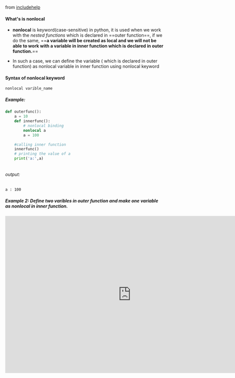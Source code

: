 from [includehelp](https://www.includehelp.com/python/nonlocal-keyword-with-example.aspx)
#### What's is nonlocal
- **nonlocal** is keyword(case-sensitive) in python, it is used when we work with the *nested functions* which is declared in ==outer function==, if we do the same, ==**a variable will be created as local and we will not be able to work with a variable in inner function which is declared in outer function.**==

- In such a case, we can define the variable ( which is declared in outer function) as nonlocal variable in inner function using nonlocal keyword
#### Syntax of nonlocal keyword
`nonlocal varible_name`

##### Example:
``` python
def outerfunc():
	a = 10
	def innerfunc():
		# nonlocal binding
		nonlocal a
		a = 100
		
	#calling inner function
	innerfunc()
	# printing the value of a
	print('a:',a)
	
```
###### output:
`a : 100`

##### Example 2: Define two varibles in outer function and make one variable as nonlocal in inner function.
<iframe width="800" height="500" frameborder="0" src="http://pythontutor.com/iframe-embed.html#code=%23%20python%20code%20to%20demonstrate%20an%20example%20of%20nonlocal%20keyword%0A%0A%23nested%20funcitons%0Adef%20outerfunc%28%29%3A%0A%20%20%20%20a%20%3D%2010%0A%20%20%20%20b%20%3D%2020%0A%20%20%20%20%0A%20%20%20%20def%20innerfunc%28%29%3A%0A%20%20%20%20%20%20%20%20%23nonlocal%20binding%0A%20%20%20%20%20%20%20%20nonlocal%20a%0A%20%20%20%20%20%20%20%20a%20%3D%20100%20%23%20will%20update%0A%20%20%20%20%20%20%20%20b%20%3D%20200%20%23%20will%20not%20update,%0A%20%20%20%20%20%20%20%20%20%20%20%20%20%20%20%20%23%20it%20will%20be%20considered%20as%20a%20local%20variable%0A%20%20%20%20%20%20%20%20%23%20calling%20inner%20function%0A%20%20%20%20innerfunc%28%29%0A%20%20%20%20%23%20printing%20the%20values%20of%20a%20and%20b%0A%20%20%20%20print%28'a%3A',%20a%29%0A%20%20%20%20print%28'b%3A',%20b%29%0A%23%20main%20code%0A%23%20calling%20the%20function%20i.e.%20outcome%28%29%0Aouterfunc%28%29&codeDivHeight=400&codeDivWidth=350&cumulative=false&curInstr=14&heapPrimitives=nevernest&origin=opt-frontend.js&py=3&rawInputLstJSON=%5B%5D&textReferences=false"> </iframe>
